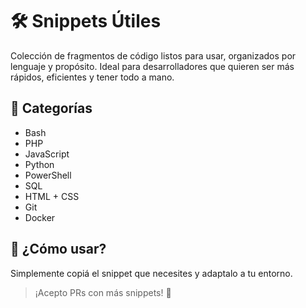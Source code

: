 # 🛠️ Snippets Útiles

Colección de fragmentos de código listos para usar, organizados por lenguaje y propósito. Ideal para desarrolladores que quieren ser más rápidos, eficientes y tener todo a mano.

## 📂 Categorías

- Bash
- PHP
- JavaScript
- Python
- PowerShell
- SQL
- HTML + CSS
- Git
- Docker

## 🚀 ¿Cómo usar?
Simplemente copiá el snippet que necesites y adaptalo a tu entorno.

> ¡Acepto PRs con más snippets! 💜